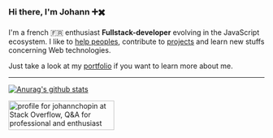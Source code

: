 ### Hi there, I'm Johann ➕✖️

I'm a french 🇫🇷 enthusiast **Fullstack-developer** evolving in the JavaScript ecosystem. I like to [help peoples](https://stackoverflow.com/users/8583669/johannchopin), contribute to [projects](https://cv-johannchopin.web.app/projects) and learn new stuffs concerning Web technologies.

Just take a look at my [portfolio](https://cv.johannchopin.fr/) if you want to learn more about me.

----

[![Anurag's github stats](https://github-readme-stats.vercel.app/api?username=johannchopin)](https://github.com/anuraghazra/github-readme-stats)

<a href="https://stackoverflow.com/users/8583669/johannchopin"><img src="https://stackoverflow.com/users/flair/8583669.png?theme=dark" width="208" height="58" alt="profile for johannchopin at Stack Overflow, Q&amp;A for professional and enthusiast programmers" title="profile for johannchopin at Stack Overflow, Q&amp;A for professional and enthusiast programmers"></a>

